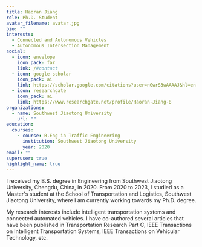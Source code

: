 ```yaml
---
title: Haoran Jiang
role: Ph.D. Student
avatar_filename: avatar.jpg
bio: ""
interests:
  - Connected and Autonomous Vehicles
  - Autonomous Intersection Management
social:
  - icon: envelope
    icon_pack: far
    link: /#contact
  - icon: google-scholar
    icon_pack: ai
    link: https://scholar.google.com/citations?user=nGwrS3wAAAAJ&hl=en
  - icon: researchgate
    icon_pack: ai
    link: https://www.researchgate.net/profile/Haoran-Jiang-8
organizations:
  - name: Southwest Jiaotong University
    url: ""
education:
  courses:
    - course: B.Eng in Traffic Engineering
      institution: Southwest Jiaotong University
      year: 2020
email: ""
superuser: true
highlight_name: true
---
```

I received my B.S. degree in  Engineering from Southwest Jiaotong University, Chengdu, China, in 2020. From 2020 to 2023, I studied as a Master's student at the School of Transportation and Logistics, Southwest Jiaotong University, where I am currently working towards my Ph.D. degree.

My research interests include intelligent transportation systems and connected automated vehicles. I have co-authored several articles that have been published in Transportation Research Part C, IEEE Transactions on Intelligent Transportation Systems, IEEE Transactions on Vehicular Technology, etc.